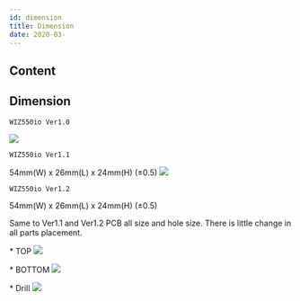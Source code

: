 ```yaml
---
id: dimension
title: Dimension
date: 2020-03-
---
```



## Content
## Dimension

    WIZ550io Ver1.0

![](/products/wiz550io/wiz550io_v1.0_dimension.jpg)

    WIZ550io Ver1.1

54mm(W) x 26mm(L) x 24mm(H) (±0.5)
![](/products/wiz550io/wiz550io_v1.1_dimension.png)

    WIZ550io Ver1.2

54mm(W) x 26mm(L) x 24mm(H) (±0.5)

Same to Ver1.1 and Ver1.2 PCB all size and hole size. There is little
change in all parts placement.

\* TOP ![](/products/wiz550io/wiz550io_topview.png)

\* BOTTOM ![](/products/wiz550io/wiz550io_bottomview.png)

\* Drill ![](/products/wiz550io/wiz550io_drillview.png)
